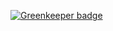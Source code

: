 
[![Greenkeeper badge](https://badges.greenkeeper.io/axetroy/encryptable-node.svg)](https://greenkeeper.io/)
